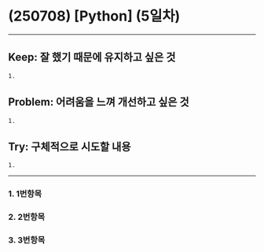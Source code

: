(250708) [Python] (5일차)
=======================

<hr/>

## Keep: 잘 했기 때문에 유지하고 싶은 것
    1.

## Problem: 어려움을 느껴 개선하고 싶은 것
    1.

## Try: 구체적으로 시도할 내용
    1.

<hr/>

### 1. 1번항목


### 2. 2번항목


### 3. 3번항목

